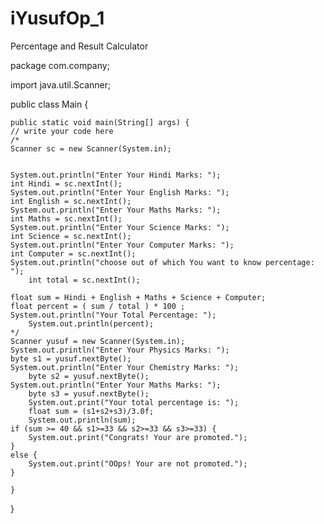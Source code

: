 # iYusufOp_1
Percentage and Result Calculator 


package com.company;

import java.util.Scanner;

public class Main {

    public static void main(String[] args) {
	// write your code here
    /*
    Scanner sc = new Scanner(System.in);


    System.out.println("Enter Your Hindi Marks: ");
    int Hindi = sc.nextInt();
    System.out.println("Enter Your English Marks: ");
    int English = sc.nextInt();
    System.out.println("Enter Your Maths Marks: ");
    int Maths = sc.nextInt();
    System.out.println("Enter Your Science Marks: ");
    int Science = sc.nextInt();
    System.out.println("Enter Your Computer Marks: ");
    int Computer = sc.nextInt();
    System.out.println("choose out of which You want to know percentage: ");
        int total = sc.nextInt();

    float sum = Hindi + English + Maths + Science + Computer;
    float percent = ( sum / total ) * 100 ;
    System.out.println("Your Total Percentage: ");
        System.out.println(percent);
    */
    Scanner yusuf = new Scanner(System.in);
    System.out.println("Enter Your Physics Marks: ");
    byte s1 = yusuf.nextByte();
    System.out.println("Enter Your Chemistry Marks: ");
        byte s2 = yusuf.nextByte();
    System.out.println("Enter Your Maths Marks: ");
        byte s3 = yusuf.nextByte();
        System.out.print("Your total percentage is: ");
        float sum = (s1+s2+s3)/3.0f;
        System.out.println(sum);
    if (sum >= 40 && s1>=33 && s2>=33 && s3>=33) {
        System.out.print("Congrats! Your are promoted.");
    }
    else {
        System.out.print("OOps! Your are not promoted.");
    }

    }
}
